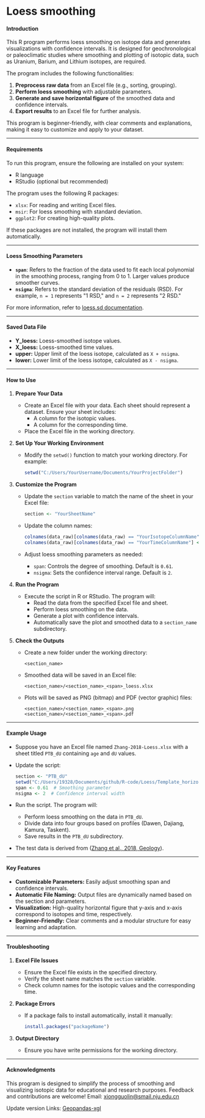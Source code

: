 # Loess smoothing

#### **Introduction**

This R program performs loess smoothing on isotope data and generates visualizations with confidence intervals. It is designed for geochronological or paleoclimatic studies where smoothing and plotting of isotopic data, such as Uranium, Barium, and Lithium isotopes, are required.

The program includes the following functionalities:

1. **Preprocess raw data** from an Excel file (e.g., sorting, grouping).
2. **Perform loess smoothing** with adjustable parameters.
3. **Generate and save horizontal figure** of the smoothed data and confidence intervals.
4. **Export results** to an Excel file for further analysis.

This program is beginner-friendly, with clear comments and explanations, making it easy to customize and apply to your dataset.

------

#### **Requirements**

To run this program, ensure the following are installed on your system:

- R language
- RStudio (optional but recommended)

The program uses the following R packages:

- `xlsx`: For reading and writing Excel files.
- `msir`: For loess smoothing with standard deviation.
- `ggplot2`: For creating high-quality plots.

If these packages are not installed, the program will install them automatically.

------

#### **Loess Smoothing Parameters**

- **`span`**: Refers to the fraction of the data used to fit each local polynomial in the smoothing process, ranging from 0 to 1. Larger values produce smoother curves.
- **`nsigma`**: Refers to the standard deviation of the residuals (RSD). For example, `n = 1` represents "1 RSD," and `n = 2` represents "2 RSD."

For more information, refer to [loess.sd documentation](https://www.rdocumentation.org/packages/msir/versions/1.3.3/topics/loess.sd).

------

#### **Saved Data File**

- **Y_loess:** Loess-smoothed isotope values.
- **X_loess:** Loess-smoothed time values.
- **upper:** Upper limit of the loess isotope, calculated as `X + nsigma`.
- **lower:** Lower limit of the loess isotope, calculated as `X - nsigma`.

------

#### **How to Use**

1. **Prepare Your Data**

   - Create an Excel file with your data. Each sheet should represent a dataset. Ensure your sheet includes:
     - A column for the isotopic values.
     - A column for the corresponding time.
   - Place the Excel file in the working directory.

2. **Set Up Your Working Environment**

   - Modify the `setwd()` function to match your working directory. For example:

     ```r
     setwd("C:/Users/YourUsername/Documents/YourProjectFolder")
     ```

3. **Customize the Program**

   - Update the `section` variable to match the name of the sheet in your Excel file:

     ```r
     section <- "YourSheetName"
     ```

   - Update the column names:

     ```r
     colnames(data_raw)[colnames(data_raw) == "YourIsotopeColumnName"] <- "Delta"
     colnames(data_raw)[colnames(data_raw) == "YourTimeColumnName"] <- "Series"
     ```

   - Adjust loess smoothing parameters as needed:

     - `span`: Controls the degree of smoothing. Default is `0.61`.
     - `nsigma`: Sets the confidence interval range. Default is `2`.

4. **Run the Program**

   - Execute the script in R or RStudio. The program will:
     - Read the data from the specified Excel file and sheet.
     - Perform loess smoothing on the data.
     - Generate a plot with confidence intervals.
     - Automatically save the plot and smoothed data to a `section_name` subdirectory.

5. **Check the Outputs**

   - Create a new folder under the working directory:

     ```
     <section_name>
     ```

   - Smoothed data will be saved in an Excel file:

     ```
     <section_name>/<section_name>_<span>_loess.xlsx
     ```

   - Plots will be saved as PNG (bitmap) and PDF (vector graphic) files:

     ```
     <section_name>/<section_name>_<span>.png
     <section_name>/<section_name>_<span>.pdf
     ```

------

#### **Example Usage**

- Suppose you have an Excel file named `Zhang-2018-Loess.xlsx` with a sheet titled `PTB_dU` containing `age` and `dU` values.

- Update the script:

  ```r
  section <- "PTB_dU"
  setwd("C:/Users/19328/Documents/github/R-code/Loess/Template_horizontal")
  span <- 0.61  # Smoothing parameter
  nsigma <- 2  # Confidence interval width
  ```

- Run the script. The program will:

  - Perform loess smoothing on the data in `PTB_dU`.
  - Divide data into four groups based on profiles (Dawen, Dajiang, Kamura, Taskent).
  - Save results in the `PTB_dU` subdirectory.

- The test data is derived from ([Zhang et al., 2018, Geology](https://pubs.geoscienceworld.org/gsa/geology/article-abstract/46/4/327/527934/Congruent-Permian-Triassic-238U-records-at)).

------

#### **Key Features**

- **Customizable Parameters:** Easily adjust smoothing span and confidence intervals.
- **Automatic File Naming:** Output files are dynamically named based on the section and parameters.
- **Visualization:** High-quality horizontal figure that y-axis and x-axis correspond to isotopes and time, respectively.
- **Beginner-Friendly:** Clear comments and a modular structure for easy learning and adaptation.

------

#### **Troubleshooting**

1. **Excel File Issues**

   - Ensure the Excel file exists in the specified directory.
   - Verify the sheet name matches the `section` variable.
   - Check column names for the isotopic values and the corresponding time.

2. **Package Errors**

   - If a package fails to install automatically, install it manually:

     ```r
     install.packages("packageName")
     ```

3. **Output Directory**

   - Ensure you have write permissions for the working directory.

------

#### **Acknowledgments**

This program is designed to simplify the process of smoothing and visualizing isotopic data for educational and research purposes. Feedback and contributions are welcome! Email: [xiongguolin@smail.nju.edu.cn](mailto:xiongguolin@smail.nju.edu.cn)

Update version Links: [Geopandas-xgl](https://github.com/Geopandas-xgl/Loess-smoothing) 
